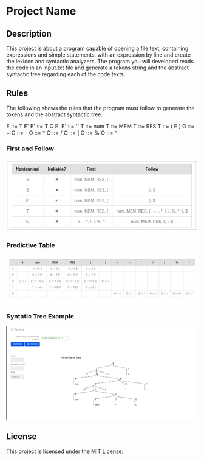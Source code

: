 # Project Name

## Description

This project is about a program capable of opening a file text, containing expressions and simple statements, with an expression by line and create the lexicon and syntactic analyzers.
The program you will developed reads the code in an input.txt file and generate a tokens string and the abstract syntactic tree regarding each of the code texts.

## Rules

The following shows the rules that the program must follow to generate the tokens and the abstract syntactic tree.

E ::= T E'
E' ::= T O E'
E' ::= ''
T ::= num
T ::= MEM
T ::= RES
T ::= ( E )
O ::= +
O ::= -
O ::= \*
O ::= /
O ::= |
O ::= %
O ::= ^

### First and Follow
![First and Follow](./imgs/first_and_follow.png)

### Predictive Table
![Predictive Table](./imgs/table.png)

### Syntatic Tree Example
![Syntatic Tree Example](./imgs/example.png)

## License

This project is licensed under the [MIT License](LICENSE).
